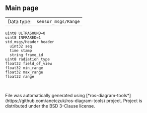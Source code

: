 <!--
File was automatically generated using 'ros-diagram-tools' project.
Project is distributed under the BSD 3-Clause license.
-->

## Main page

|     |     |
| --- | --- |
| Data type: | `sensor_msgs/Range` |

```
uint8 ULTRASOUND=0
uint8 INFRARED=1
std_msgs/Header header
  uint32 seq
  time stamp
  string frame_id
uint8 radiation_type
float32 field_of_view
float32 min_range
float32 max_range
float32 range


```


</br>
File was automatically generated using [*ros-diagram-tools*](https://github.com/anetczuk/ros-diagram-tools) project.
Project is distributed under the BSD 3-Clause license.
